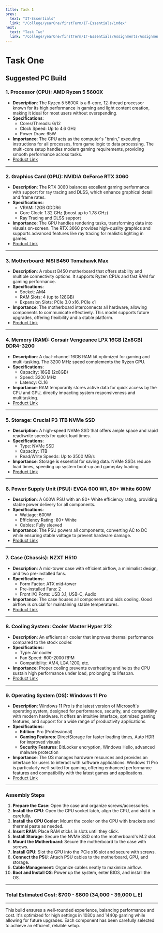 ```yaml
---
title: Task 1
prev:
  text: "IT-Essentials"
  link: "/College/yearOne/firstTerm/IT-Essentials/index"
next:
  text: "Task Two"
  link: "/College/yearOne/firstTerm/IT-Essentials/Assignments/AssignmentTwo"
---
```


# Task One

## Suggested PC Build

### 1. **Processor (CPU)**: **AMD Ryzen 5 5600X**

- **Description**: The Ryzen 5 5600X is a 6-core, 12-thread processor known for its high performance in gaming and light content creation, making it ideal for most users without overspending.
- **Specifications**:
  - Cores/Threads: 6/12
  - Clock Speed: Up to 4.6 GHz
  - Power Draw: 65W
- **Importance**: The CPU acts as the computer's "brain," executing instructions for all processes, from game logic to data processing. The multi-core setup handles modern gaming requirements, providing smooth performance across tasks.
- [Product Link](https://computecheg.com/en/product/cpu-amd-ryzen-5-5600/?gad_source=1&gclid=CjwKCAjwyfe4BhAWEiwAkIL8sKKjciV60X0kvFO4wlexO99gQQs4flPf4ETHG739L3pbuxZ15jx4XhoCELYQAvD_BwE)

---

### 2. **Graphics Card (GPU)**: **NVIDIA GeForce RTX 3060**

- **Description**: The RTX 3060 balances excellent gaming performance with support for ray tracing and DLSS, which enhance graphical detail and frame rates.
- **Specifications**:
  - VRAM: 12GB GDDR6
  - Core Clock: 1.32 GHz (boost up to 1.78 GHz)
  - Ray Tracing and DLSS support
- **Importance**: The GPU handles rendering tasks, transforming data into visuals on-screen. The RTX 3060 provides high-quality graphics and supports advanced features like ray tracing for realistic lighting in games.
- [Product Link](https://www.sigma-computer.com/item?id=2826)

---

### 3. **Motherboard**: **MSI B450 Tomahawk Max**

- **Description**: A robust B450 motherboard that offers stability and multiple connectivity options. It supports Ryzen CPUs and fast RAM for gaming performance.
- **Specifications**:
  - Socket: AM4
  - RAM Slots: 4 (up to 128GB)
  - Expansion Slots: PCIe 3.0 x16, PCIe x1
- **Importance**: The motherboard interconnects all hardware, allowing components to communicate effectively. This model supports future upgrades, offering flexibility and a stable platform.
- [Product Link](https://www.sigma-computer.com/item?id=1115)

---

### 4. **Memory (RAM)**: **Corsair Vengeance LPX 16GB (2x8GB) DDR4-3200**

- **Description**: A dual-channel 16GB RAM kit optimized for gaming and multi-tasking. The 3200 MHz speed complements the Ryzen CPU.
- **Specifications**:
  - Capacity: 16GB (2x8GB)
  - Speed: 3200 MHz
  - Latency: CL16
- **Importance**: RAM temporarily stores active data for quick access by the CPU and GPU, directly impacting system responsiveness and multitasking.
- [Product Link](https://www.sigma-computer.com/item?id=1527)

---

### 5. **Storage**: **Crucial P3 1TB NVMe SSD**

- **Description**: A high-speed NVMe SSD that offers ample space and rapid read/write speeds for quick load times.
- **Specifications**:
  - Type: NVMe SSD
  - Capacity: 1TB
  - Read/Write Speeds: Up to 3500 MB/s
- **Importance**: Storage is essential for saving data. NVMe SSDs reduce load times, speeding up system boot-up and gameplay loading.
- [Product Link](https://www.sigma-computer.com/item?id=4917&name=Crucial_P3_1TB_M.2_PCIe_Gen3_NVMe_Internal_SSD_-_Up_to_3500MB/s)

---

### 6. **Power Supply Unit (PSU)**: **EVGA 600 W1, 80+ White 600W**

- **Description**: A 600W PSU with an 80+ White efficiency rating, providing stable power delivery for all components.
- **Specifications**:
  - Wattage: 600W
  - Efficiency Rating: 80+ White
  - Cables: Fully sleeved
- **Importance**: The PSU powers all components, converting AC to DC while ensuring stable voltage to prevent hardware damage.
- [Product Link](https://www.amazon.com/EVGA-Certified-100-W1-0600-K1-Power-Supply/dp/B0160XJAQK)

---

### 7. **Case (Chassis)**: **NZXT H510**

- **Description**: A mid-tower case with efficient airflow, a minimalist design, and two pre-installed fans.
- **Specifications**:
  - Form Factor: ATX mid-tower
  - Pre-installed Fans: 2
  - Front I/O Ports: USB 3.1, USB-C, Audio
- **Importance**: The case houses all components and aids cooling. Good airflow is crucial for maintaining stable temperatures.
- [Product Link](https://sigma-computer.com/item?id=2605)

---

### 8. **Cooling System**: **Cooler Master Hyper 212**

- **Description**: An efficient air cooler that improves thermal performance compared to the stock cooler.
- **Specifications**:
  - Type: Air cooler
  - Fan Speed: 600-2000 RPM
  - Compatibility: AM4, LGA 1200, etc.
- **Importance**: Proper cooling prevents overheating and helps the CPU sustain high performance under load, prolonging its lifespan.
- [Product Link](https://www.sigma-computer.com/item?id=1728)

---

### 9. **Operating System (OS)**: **Windows 11 Pro**

- **Description**: Windows 11 Pro is the latest version of Microsoft's operating system, designed for performance, security, and compatibility with modern hardware. It offers an intuitive interface, optimized gaming features, and support for a wide range of productivity applications.
- **Specifications**:
  - **Edition**: Pro (Professional)
  - **Gaming Features**: DirectStorage for faster loading times, Auto HDR for improved visuals
  - **Security Features**: BitLocker encryption, Windows Hello, advanced malware protection
- **Importance**: The OS manages hardware resources and provides an interface for users to interact with software applications. Windows 11 Pro is particularly well-suited for gaming, offering enhanced performance features and compatibility with the latest games and applications.
- [Product Link](https://www.microsoft.com/en-us/windows/get-windows-11)

---

### **Assembly Steps**

1. **Prepare the Case**: Open the case and organize screws/accessories.
2. **Install the CPU**: Open the CPU socket latch, align the CPU, and slot it in carefully.
3. **Install the CPU Cooler**: Mount the cooler on the CPU with brackets and thermal paste as needed.
4. **Insert RAM**: Place RAM sticks in slots until they click.
5. **Install Storage**: Secure the NVMe SSD onto the motherboard's M.2 slot.
6. **Mount the Motherboard**: Secure the motherboard to the case with screws.
7. **Install GPU**: Slot the GPU into the PCIe x16 slot and secure with screws.
8. **Connect the PSU**: Attach PSU cables to the motherboard, GPU, and storage.
9. **Cable Management**: Organize cables neatly to maximize airflow.
10. **Boot and Install OS**: Power up the system, enter BIOS, and install the OS.

---

### **Total Estimated Cost**: **$700 - $800 (34,000 - 39,000 L.E)**

---

This build ensures a well-rounded experience, balancing performance and cost. It's optimized for high settings in 1080p and 1440p gaming while allowing for future upgrades. Each component has been carefully selected to achieve an efficient, reliable setup.

